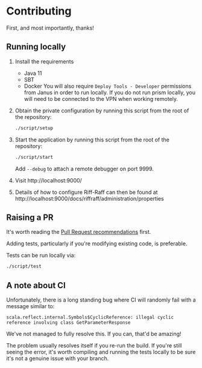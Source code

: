 # Contributing
First, and most importantly, thanks!

## Running locally
1. Install the requirements 
   - Java 11
   - SBT
   - Docker
You will also require `Deploy Tools - Developer` permissions from Janus in order to run locally. If you
do not run prism locally, you will need to be connected to the VPN when working remotely.

1. Obtain the private configuration by running this script from the root of the repository:

   ```sh
   ./script/setup
   ```

1. Start the application by running this script from the root of the repository:

   ```sh
   ./script/start
   ```
   
   Add `--debug` to attach a remote debugger on port 9999.
1. Visit http://localhost:9000/
1. Details of how to configure Riff-Raff can then be found at http://localhost:9000/docs/riffraff/administration/properties

## Raising a PR
It's worth reading the [Pull Request recommendations](https://github.com/guardian/recommendations/blob/main/pull-requests.md) first.

Adding tests, particularly if you're modifying existing code, is preferable.

Tests can be run locally via:

```sh
./script/test
```

## A note about CI
Unfortunately, there is a long standing bug where CI will randomly fail with a message similar to:

```log
scala.reflect.internal.Symbols$CyclicReference: illegal cyclic reference involving class GetParameterResponse
```

We've not managed to fully resolve this. If you can, that'd be amazing!

The problem usually resolves itself if you re-run the build.
If you're still seeing the error, it's worth compiling and running the tests locally to be sure it's not a genuine issue with your branch.
